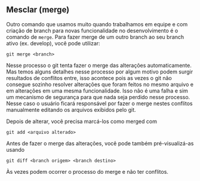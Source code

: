 ## Mesclar (merge)
 
 
Outro comando que usamos muito quando trabalhamos em equipe e com criação de branch para novas funcionalidade no desenvolvimento é o comando de `merge`. Para fazer merge de um outro branch ao seu branch ativo (ex. develop), você pode utilizar:
 
```
git merge <branch>
```
Nesse processo o git tenta fazer o merge das alterações automaticamente. Mas temos alguns detalhes nesse processo por algum motivo podem surgir resultados de conflitos entre, isso acontece pois as vezes o git não consegue sozinho resolver alterações que foram feitos no mesmo arquivo e em alterações em uma mesma funcionalidade. Isso não é uma falha e sim um mecanismo de segurança para que nada seja perdido nesse processo. Nesse caso o usuário ficará responsável por fazer o merge nestes conflitos manualmente editando os arquivos exibidos pelo git.
 
Depois de alterar, você precisa marcá-los como merged com
```
git add <arquivo alterado>
```
 
Antes de fazer o merge das alterações, você pode também pré-visualizá-as usando
 
```
git diff <branch origem> <branch destino>
```
 
Às vezes podem ocorrer o processo do merge e não ter conflitos.
